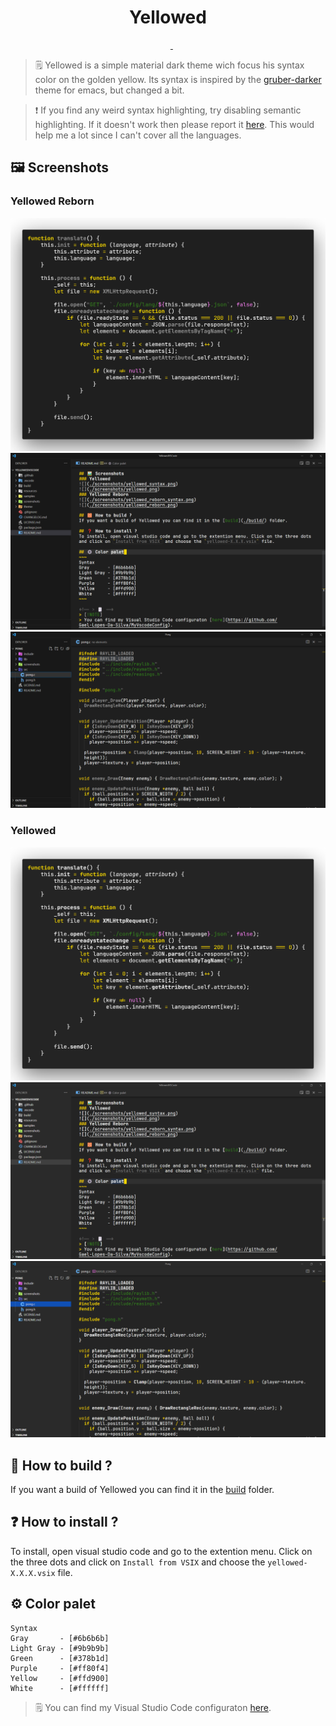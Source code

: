 <h1 align="center">
    Yellowed
</h1>

<div align="center">
    <img src="https://img.shields.io/visual-studio-marketplace/r/gael-lopes-da-silva.yellowed?style=for-the-badge&labelColor=000000" alt="">
    <img src="https://img.shields.io/visual-studio-marketplace/d/gael-lopes-da-silva.yellowed?style=for-the-badge&labelColor=000000" alt="">
    <img src="https://img.shields.io/visual-studio-marketplace/v/gael-lopes-da-silva.yellowed?style=for-the-badge&labelColor=000000" alt="">
    <a href="./LICENSE.md">
        <img src="https://img.shields.io/badge/license-BSD%203--Clause-blue?style=for-the-badge&labelColor=000000" alt="">
    </a>
    <a href="https://vscodethemes.com/e/gael-lopes-da-silva.yellowed/yellowed-reborn?language=javascript">
        <img src="https://img.shields.io/badge/preview-click_here_to_see_a_web_preview-blue?style=for-the-badge&labelColor=000000" alt="">
    </a>
</div>

<!-- > [!NOTE] -->
> 🗒️
> Yellowed is a simple material dark theme wich focus his syntax color on the golden yellow. Its syntax is inspired by the [gruber-darker](https://github.com/rexim/gruber-darker-theme) theme for emacs, but changed a bit.

<!-- > [!IMPORTANT] -->
> ❗
> If you find any weird syntax highlighting, try disabling semantic highlighting. If it doesn't work then please report it [here](https://github.com/Gael-Lopes-Da-Silva/YellowedVSCode/issues/new/choose). This would help me a lot since I can't cover all the languages.

## 🖼️ Screenshots
### Yellowed Reborn
![](./screenshots/yellowed_reborn_syntax.png)
![](./screenshots/yellowed_reborn1.png)
![](./screenshots/yellowed_reborn2.png)
### Yellowed
![](./screenshots/yellowed_syntax.png)
![](./screenshots/yellowed1.png)
![](./screenshots/yellowed2.png)

## 🧱 How to build ?
If you want a build of Yellowed you can find it in the [build](./build/) folder.

## ❓ How to install ?
To install, open visual studio code and go to the extention menu. Click on the three dots and click on `Install from VSIX` and choose the `yellowed-X.X.X.vsix` file.

## ⚙️ Color palet
~~~
Syntax
Gray       - [#6b6b6b]
Light Gray - [#9b9b9b]
Green      - [#378b1d]
Purple     - [#ff80f4]
Yellow     - [#ffd900]
White      - [#ffffff]
~~~

<!-- > [!NOTE] -->
> 🗒️
> You can find my Visual Studio Code configuraton [here](https://github.com/Gael-Lopes-Da-Silva/MyVscodeConfig).
